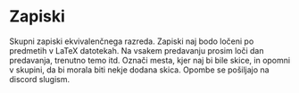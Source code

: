 # Zapiski
 Skupni zapiski ekvivalenčnega razreda.
Zapiski naj bodo ločeni po predmetih v LaTeX datotekah. 
Na vsakem predavanju prosim loči dan predavanja, trenutno temo itd.
Označi mesta, kjer naj bi bile skice, in opomni v skupini, da bi morala biti nekje dodana skica.
Opombe se pošiljajo na discord slugism.
